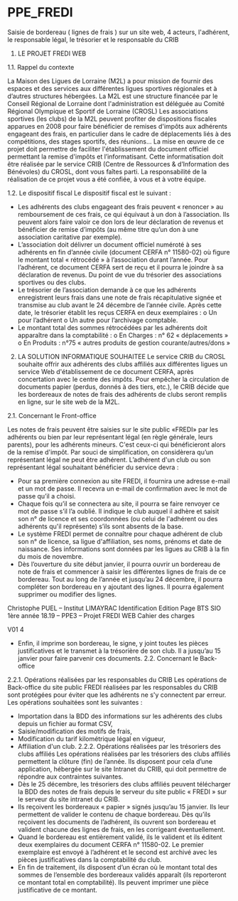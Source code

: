 # PPE_FREDI
Saisie de bordereau ( lignes de frais ) sur un site web, 4 acteurs, l'adhérent, le responsable légal, le trésorier et le responsable du CRIB

1. LE PROJET FREDI WEB

1.1. Rappel du contexte

La Maison des Ligues de Lorraine (M2L) a pour mission de fournir des espaces et des services aux
différentes ligues sportives régionales et à d’autres structures hébergées. La M2L est une structure
financée par le Conseil Régional de Lorraine dont l'administration est déléguée au Comité Régional
Olympique et Sportif de Lorraine (CROSL)
Les associations sportives (les clubs) de la M2L peuvent profiter de dispositions fiscales apparues en
2008 pour faire bénéficier de remises d'impôts aux adhérents engageant des frais, en particulier
dans le cadre de déplacements liés à des compétitions, des stages sportifs, des réunions...
La mise en œuvre de ce projet doit permettre de faciliter l'établissement du document officiel
permettant la remise d'impôts et l’informatisant.
Cette informatisation doit être réalisée par le service CRIB (Centre de Ressources & d’Information
des Bénévoles) du CROSL, dont vous faîtes parti.
La responsabilité de la réalisation de ce projet vous a été confiée, à vous et à votre équipe.

1.2. Le dispositif fiscal
Le dispositif fiscal est le suivant :
- Les adhérents des clubs engageant des frais peuvent « renoncer » au remboursement de ces
frais, ce qui équivaut à un don à l’association. Ils peuvent alors faire valoir ce don lors de
leur déclaration de revenus et bénéficier de remise d’impôts (au même titre qu’un don à une
association caritative par exemple).
- L’association doit délivrer un document officiel numéroté à ses adhérents en fin d’année
civile (document CERFA n° 11580-02) où figure le montant total « rétrocédé » à l’association
durant l’année. Pour l’adhérent, ce document CERFA sert de reçu et il pourra le joindre à sa
déclaration de revenus.
Du point de vue du trésorier des associations sportives ou des clubs.
- Le trésorier de l’association demande à ce que les adhérents enregistrent leurs frais dans une
note de frais récapitulative signée et transmise au club avant le 24 décembre de l’année
civile. Après cette date, le trésorier établit les reçus CERFA en deux exemplaires :
o Un pour l’adhérent
o Un autre pour l’archivage comptable.
- Le montant total des sommes rétrocédées par les adhérents doit apparaître dans la
comptabilité :
o En Charges : n° 62 « déplacements »
o En Produits : n°75 « autres produits de gestion courante/autres/dons »

2. LA SOLUTION INFORMATIQUE SOUHAITEE
Le service CRIB du CROSL souhaite offrir aux adhérents des clubs affiliés aux différentes ligues un
service Web d'établissement de ce document CERFA, après concertation avec le centre des impôts.
Pour empêcher la circulation de documents papier (perdus, donnés à des tiers, etc.), le CRIB décide
que les bordereaux de notes de frais des adhérents de clubs seront remplis en ligne, sur le site web
de la M2L.

2.1. Concernant le Front-office

Les notes de frais peuvent être saisies sur le site public «FREDI» par les adhérents ou bien par leur
représentant légal (en règle générale, leurs parents), pour les adhérents mineurs. C'est ceux-ci qui
bénéficieront alors de la remise d'impôt.
Par souci de simplification, on considèrera qu’un représentant légal ne peut être adhérent.
L’adhérent d'un club ou son représentant légal souhaitant bénéficier du service devra :
- Pour sa première connexion au site FREDI, il fournira une adresse e-mail et un mot de passe.
Il recevra un e-mail de confirmation avec le mot de passe qu’il a choisi.
- Chaque fois qu’il se connectera au site, il pourra se faire renvoyer ce mot de passe s’il l’a
oublié. Il indique le club auquel il adhère et saisit son n° de licence et ses coordonnées (ou
celui de l'adhérent ou des adhérents qu'il représente) s’ils sont absents de la base.
- Le système FREDI permet de connaître pour chaque adhérent de club son n° de licence, sa
ligue d'affiliation, ses noms, prénoms et date de naissance. Ses informations sont données par
les ligues au CRIB à la fin du mois de novembre.
- Dès l’ouverture du site début janvier, il pourra ouvrir un bordereau de note de frais et
commencer à saisir les différentes lignes de frais de ce bordereau. Tout au long de l’année et
jusqu’au 24 décembre, il pourra compléter son bordereau en y ajoutant des lignes. Il pourra
également supprimer ou modifier des lignes.

Christophe PUEL – Institut LIMAYRAC Identification Edition Page
BTS SIO 1ère année 18.19 – PPE3 – Projet FREDI WEB
Cahier des charges

V01 4
- Enfin, il imprime son bordereau, le signe, y joint toutes les pièces justificatives et le
transmet à la trésorière de son club. Il a jusqu’au 15 janvier pour faire parvenir ces
documents.
2.2. Concernant le Back-office

2.2.1. Opérations réalisées par les responsables du CRIB
Les opérations de Back-office du site public FREDI réalisées par les responsables du CRIB sont
protégées pour éviter que les adhérents ne s'y connectent par erreur.
Les opérations souhaitées sont les suivantes :
- Importation dans la BDD des informations sur les adhérents des clubs depuis un fichier au
format CSV,
- Saisie/modification des motifs de frais,
- Modification du tarif kilométrique légal en vigueur,
- Affiliation d'un club.
2.2.2. Opérations réalisées par les trésoriers des clubs affiliés
Les opérations réalisées par les trésoriers des clubs affiliés permettent la clôture (fin) de l’année. Ils
disposent pour cela d’une application, hébergée sur le site Intranet du CRIB, qui doit permettre de
répondre aux contraintes suivantes.
- Dès le 25 décembre, les trésoriers des clubs affiliés peuvent télécharger la BDD des notes de
frais depuis le serveur du site public « FREDI » sur le serveur du site intranet du CRIB.
- Ils reçoivent les bordereaux « papier » signés jusqu’au 15 janvier. Ils leur permettent de
valider le contenu de chaque bordereau. Dès qu’ils reçoivent les documents de l’adhérent, ils
ouvrent son bordereau et valident chacune des lignes de frais, en les corrigeant
éventuellement.
- Quand le bordereau est entièrement validé, ils le valident et ils éditent deux exemplaires du
document CERFA n° 11580-02. Le premier exemplaire est envoyé à l’adhérent et le second
est archivé avec les pièces justificatives dans la comptabilité du club.
- En fin de traitement, ils disposent d’un écran où le montant total des sommes de l’ensemble
des bordereaux validés apparaît (ils reporteront ce montant total en comptabilité). Ils
peuvent imprimer une pièce justificative de ce montant.
